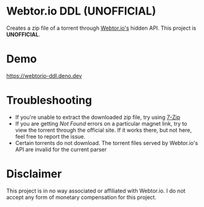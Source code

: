 # Webtor.io DDL (UNOFFICIAL)
Creates a zip file of a torrent through [Webtor.io's](https://webtor.io) hidden API. This project is **UNOFFICIAL**.

# Demo
https://webtorio-ddl.deno.dev

# Troubleshooting
* If you're unable to extract the downloaded zip file, try using [7-Zip](https://7-zip.org)
* If you are getting *Not Found* errors on a particular magnet link, try to view the torrent through the official site. If it works there, but not here, feel free to report the issue.
* Certain torrents do not download. The torrent files served by Webtor.io's API are invalid for the current parser

# Disclaimer
This project is in no way associated or affiliated with Webtor.io. I do not accept any form of monetary compensation for this project. 
